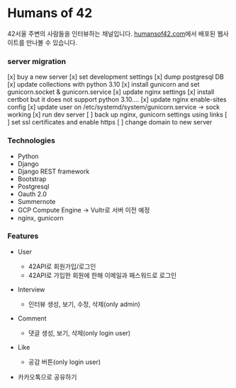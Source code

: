 # Humans of 42 
42서울 주변의 사람들을 인터뷰하는 채널입니다.
[humansof42.com](https://humansof42.com)에서 배포된 웹사이트를 만나볼 수 있습니다.

### server migration
[x] buy a new server
[x] set development settings
[x] dump postgresql DB
[x] update collections with python 3.10
[x] install gunicorn and set gunicorn.socket & gunicorn.service
[x] update nginx settings
[x] install certbot but it does not support python 3.10....
[x] update nginx enable-sites config
[x] update user on /etc/systemd/system/gunicorn.service -> sock working
[x] run dev server 
[ ] back up nginx, gunicorn settings using links
[ ] set ssl certificates and enable https 
[ ] change domain to new server


### Technologies
- Python
- Django
- Django REST framework
- Bootstrap
- Postgresql
- Oauth 2.0
- Summernote
- GCP Compute Engine -> Vultr로 서버 이전 예정
- nginx, gunicorn


### Features
- User
  - 42API로 회원가입/로그인
  - 42API로 가입한 회원에 한해 이메일과 패스워드로 로그인
  
- Interview
  - 인터뷰 생성, 보기, 수정, 삭제(only admin)
 
- Comment
  - 댓글 생성, 보기, 삭제(only login user)
 
- Like
  - 공감 버튼(only login user)

- 카카오톡으로 공유하기
